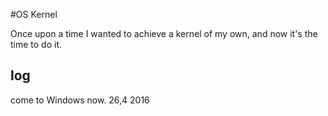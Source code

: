 #OS Kernel

Once upon a time I wanted to achieve a kernel of my own, and now it's the time to do it.

## log
come to Windows now. 26,4 2016
